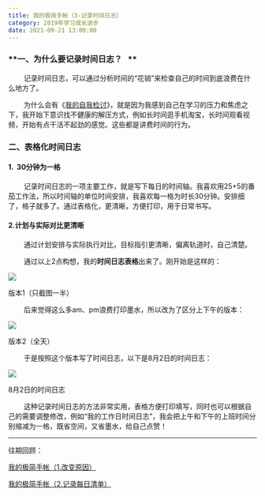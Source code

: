 ```yaml
---
title: 我的极简手帐（3-记录时间日志）
category: 2019年学习成长进步
date: 2021-09-21 13:00:00
---
```


### **一、为什么要记录时间日志？   **

        记录时间日志，可以通过分析时间的“花销”来检查自己的时间到底浪费在什么地方了。

        为什么会有《[我的自我检讨](https://www.jianshu.com/p/b45b51e505b0)》，就是因为我感到自己在学习的压力和焦虑之下，我开始下意识找不健康的解压方式，例如长时间逛手机淘宝，长时间观看视频，开始有点干活不起劲的感觉。这些都是讲费时间的行为。

  

### **二、表格化时间日志**

#### 1.  30分钟为一格

        记录时间日志的一项主要工作，就是写下每日的时间轴。我喜欢用25+5的番茄工作法，所以时间轴的单位时间安排，我喜欢每一格为时长30分钟。安排细了，格子就多了。通过表格化，更清晰，方便打印，用于日常书写。

#### 2.计划与实际对比更清晰

        通过计划安排与实际执行对比，目标指引更清晰，偏离轨道时，自己清楚。

        通过以上2点构想，我的**时间日志表格**出来了。刚开始是这样的：

![](https://markdown-1301532546.cos.ap-guangzhou.myqcloud.com/peipei_blog/20210921150057.png)  

版本1（只截图一半）

        后来觉得这么多am、pm浪费打印墨水，所以改为了区分上下午的版本：

![](https://markdown-1301532546.cos.ap-guangzhou.myqcloud.com/peipei_blog/20210921150059.jpeg)  

版本2（全天）

        于是按照这个版本写了时间日志，以下是8月2日的时间日志：

![](https://markdown-1301532546.cos.ap-guangzhou.myqcloud.com/peipei_blog/20210921150730.jpeg)  

8月2日的时间日志

        这种记录时间日志的方法非常实用，表格方便打印填写，同时也可以根据自己的需要调整修改，例如“我的工作日时间日志”，我会把上午和下午的上班时间分别缩减为一格，既省空间，又省墨水，给自己点赞！

  

---

往期回顾：

[我的极简手帐（1.改变原因）](https://www.jianshu.com/p/14621532714c)  

[我的极简手帐（2.记录每日清单）](https://www.jianshu.com/p/130132c4c28f)